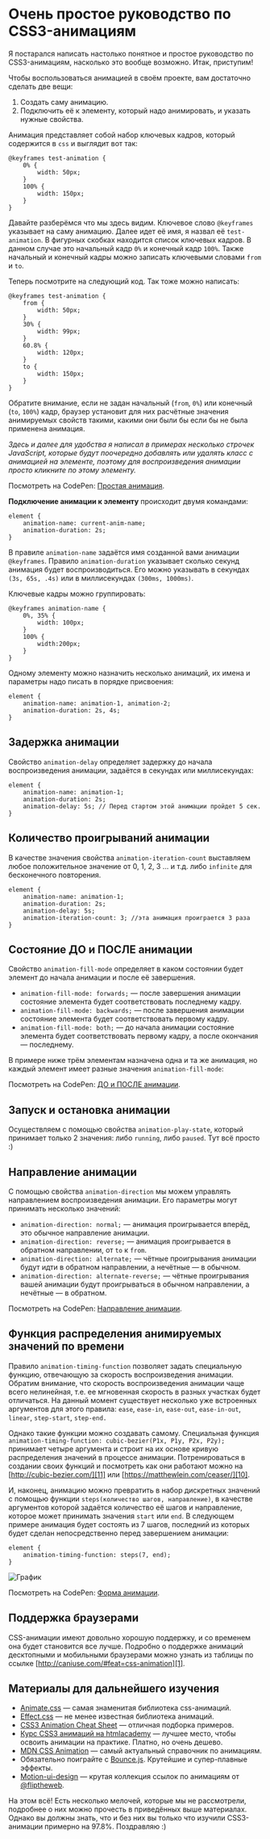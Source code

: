 # Очень простое руководство по CSS3-анимациям

Я постарался написать настолько понятное и простое руководство по CSS3-анимациям, насколько это вообще возможно. Итак, приступим!

Чтобы воспользоваться анимацией в своём проекте, вам достаточно сделать две вещи:

1.  Создать саму анимацию.
2.  Подключить её к элементу, который надо анимировать, и указать нужные свойства.

Анимация представляет собой набор ключевых кадров, который содержится в `css` и выглядит вот так:

    @keyframes test-animation {
        0% {
            width: 50px;
        }
        100% {
            width: 150px;
        }
    }

Давайте разберёмся что мы здесь видим. Ключевое слово `@keyframes` указывает на саму анимацию. Далее идет её имя, я назвал её `test-animation`. В фигурных скобках находится список ключевых кадров. В данном случае это начальный кадр `0%` и конечный кадр `100%`. Также начальный и конечный кадры можно записать ключевыми словами `from` и `to`.

Теперь посмотрите на следующий код. Так тоже можно написать:

    @keyframes test-animation {
        from {
            width: 50px;
        }
        30% {
            width: 99px;
        }
        60.8% {
            width: 120px;
        }
        to {
            width: 150px;
        }
    }

Обратите внимание, если не задан начальный (`from`, `0%`) или конечный (`to`, `100%`) кадр, браузер установит для них расчётные значения анимируемых свойств такими, какими они были бы если бы не была применена анимация.

_Здесь и далее для удобства я написал в примерах несколько строчек JavaScript, которые будут поочередно добавлять или удалять класс с анимацией на элементе, поэтому для воспроизведения анимации просто кликните по этому элементу._
    
<p data-height="268" data-theme-id="0" data-slug-hash="wMPVmy" data-default-tab="result" data-user="FMRobot" class='codepen'>Посмотреть на CodePen: <a href='http://codepen.io/FMRobot/pen/wMPVmy/'>Простая анимация</a>.</p>
    
__Подключение анимации к элементу__ происходит двумя командами:

    element {
        animation-name: current-anim-name;
        animation-duration: 2s;
    }
 
В правиле `animation-name` задаётся имя созданной вами анимации `@keyframes`. Правило `animation-duration` указывает сколько секунд анимация будет воспроизводиться. Его можно указывать в секундах `(3s, 65s, .4s)` или в миллисекундах `(300ms, 1000ms)`.

Ключевые кадры можно группировать:

    @keyframes animation-name {
        0%, 35% {
            width: 100px;
        }
        100% {
            width:200px;
        }
    }

Одному элементу можно назначить несколько анимаций, их имена и параметры надо писать в порядке присвоения:

    element {
        animation-name: animation-1, animation-2;
        animation-duration: 2s, 4s;
    }


## Задержка анимации

Свойство `animation-delay` определяет задержку до начала воспроизведения анимации, задаётся в секундах или миллисекундах:

    element {
        animation-name: animation-1;
        animation-duration: 2s;
        animation-delay: 5s; // Перед стартом этой анимации пройдет 5 сек.
    }


## Количество проигрываний анимации

В качестве значения свойства `animation-iteration-count` выставляем любое положительное значение от 0, 1, 2, 3 ... и т.д. либо `infinite` для бесконечного повторения.

    element {
        animation-name: animation-1;
        animation-duration: 2s;
        animation-delay: 5s;
        animation-iteration-count: 3; //эта анимация проиграется 3 раза
    }
    

## Состояние ДО и ПОСЛЕ анимации

Свойство `animation-fill-mode` определяет в каком состоянии будет элемент до начала анимации и после её завершения.

* `animation-fill-mode: forwards;` — после завершения анимации состояние элемента будет соответствовать последнему кадру.
* `animation-fill-mode: backwards;` — после завершения анимации состояние элемента будет соответствовать первому кадру.
* `animation-fill-mode: both;` — до начала анимации состояние элемента будет соответствовать первому кадру, а после окончания — последнему.

В примере ниже трём элементам назначена одна и та же анимация, но каждый элемент имеет разные значения `animation-fill-mode`:

<p data-height="268" data-theme-id="0" data-slug-hash="eJeqra" data-default-tab="result" data-user="FMRobot" class='codepen'>Посмотреть на CodePen: <a href='http://codepen.io/FMRobot/pen/eJeqra/'>ДО и ПОСЛЕ анимации</a>.</p>


## Запуск и остановка анимации

Осуществляем с помощью свойства `animation-play-state`, который принимает только 2 значения: либо `running`, либо `paused`. Тут всё просто :)


## Направление анимации

С помощью свойства `animation-direction` мы можем управлять направлением воспроизведения анимации. Его параметры могут принимать несколько значений:

* `animation-direction: normal;` — анимация проигрывается вперёд, это обычное направление анимации.
* `animation-direction: reverse;` — анимация проигрывается в обратном направлении, от `to` к `from`.
* `animation-direction: alternate;` — чётные проигрывания анимации будут идти в обратном направлении, а нечётные — в обычном.
* `animation-direction: alternate-reverse;` — чётные проигрывания вашей анимации будут проигрываться в обычном направлении, а нечётные — в обратном.

<p data-height="268" data-theme-id="0" data-slug-hash="gPXVKG" data-default-tab="result" data-user="FMRobot" class='codepen'>Посмотреть на CodePen: <a href='http://codepen.io/FMRobot/pen/gPXVKG/'>Направление анимации</a>.</p>


## Функция распределения анимируемых значений по времени

Правило `animation-timing-function` позволяет задать специальную функцию, отвечающую за скорость воспроизведения анимации. Обратим внимание, что скорость воспроизведения анимации чаще всего нелинейная, т.е. ее мгновенная скорость в разных участках будет отличаться. На данный момент существует несколько уже встроенных аргументов для этого правила: `ease`, `ease-in`, `ease-out`, `ease-in-out`, `linear`, `step-start`, `step-end.`

Однако такие функции можно создавать самому. Специальная функция `animation-timing-function: cubic-bezier(P1x, P1y, P2x, P2y);` принимает четыре аргумента и строит на их основе кривую распределения значений в процессе анимации. Потренироваться в создании своих функций и посмотреть как они работают можно на [http://cubic-bezier.com/][11] или [https://matthewlein.com/ceaser/][10].

И, наконец, анимацию можно превратить в набор дискретных значений с помощью функции `steps(количество шагов, направление)`, в качестве аргументов которой задаётся количество её шагов и направление, которое может принимать значения `start` или `end`. В следующем примере анимация будет состоять из 7 шагов, последний из которых будет сделан непосредственно перед завершением анимации:

    element {
        animation-timing-function: steps(7, end);
    }

![График][Кривые распределения анимации величин по времени]

<p data-height="268" data-theme-id="0" data-slug-hash="GoQvGN" data-default-tab="result" data-user="FMRobot" class='codepen'>Посмотреть на CodePen: <a href='http://codepen.io/FMRobot/pen/GoQvGN/'>Форма анимации</a>.</p>


## Поддержка браузерами

CSS-анимации имеют довольно хорошую поддержку, и со временем она будет становится все лучше. Подробно о поддержке анимаций десктопными и мобильными браузерами можно узнать из таблицы по ссылке [http://caniuse.com/#feat=css-animation][1].


## Материалы для дальнейшего изучения

* [Animate.css][2] — самая знаменитая библиотека css-анимаций.
* [Effect.css][3] — не менее известная библиотека анимаций.
* [CSS3 Animation Cheat Sheet][4] — отличная подборка примеров.
* [Курс CSS3 анимаций на htmlacademy][5] — лучшее место, чтобы освоить анимации на практике. Платно, но очень дешево.
* [MDN CSS Animation][6] — самый актуальный справочник по анимациям.
* Обязательно поиграйте с [Bounce.js][7]. Крутейшие и супер-плавные эффекты.
* [Motion-ui-design][8] — крутая коллекция ссылок по анимациям от [@fliptheweb][9].

На этом всё! Есть несколько мелочей, которые мы не рассмотрели, подробнее о них можно прочесть в приведённых выше материалах. Однако вы должны знать, что и без них вы только что изучили CSS3-анимации примерно на 97.8%. Поздравляю :)


[1]: http://caniuse.com/#feat=css-animation "Поддержка браузерами"
[2]: https://daneden.github.io/animate.css/
[3]: http://h5bp.github.io/Effeckt.css/
[4]: http://justinaguilar.com/animations/
[5]: https://htmlacademy.ru/courses/80
[6]: https://developer.mozilla.org/en-US/docs/Web/CSS/CSS_Animations
[7]: http://bouncejs.com/
[8]: https://github.com/fliptheweb/motion-ui-design
[9]: https://twitter.com/fliptheweb
[10]: https://matthewlein.com/ceaser/
[11]: http://cubic-bezier.com/

[Кривые распределения анимации величин по времени]: img/trTimingFn.png "Кривые распределения анимации величин по времени"
